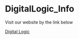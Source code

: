 # DigitalLogic_Info

Visit our website by the link below

[Digital Logic](https://ustb-806.github.io/DigitalLogic_Info/#/)

